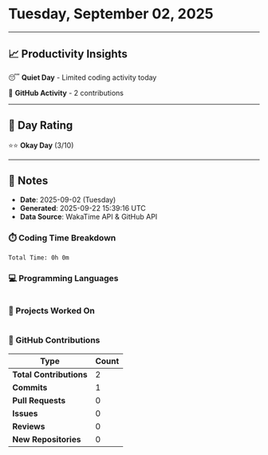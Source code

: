 # Tuesday, September 02, 2025

---

## 📈 Productivity Insights

😴 **Quiet Day** - Limited coding activity today

📝 **GitHub Activity** - 2 contributions

---

## 🎯 Day Rating

⭐⭐ **Okay Day** (3/10)

---

## 📝 Notes

- **Date**: 2025-09-02 (Tuesday)
- **Generated**: 2025-09-22 15:39:16 UTC
- **Data Source**: WakaTime API & GitHub API


### ⏱️ Coding Time Breakdown

```
Total Time: 0h 0m
```

### 💻 Programming Languages

```
```

### 📂 Projects Worked On

```
```


### 🐙 GitHub Contributions

| Type | Count |
|------|-------|
| **Total Contributions** | 2 |
| **Commits** | 1 |
| **Pull Requests** | 0 |
| **Issues** | 0 |
| **Reviews** | 0 |
| **New Repositories** | 0 |

